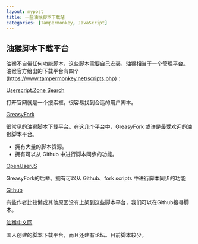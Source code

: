 ```yaml
---
layout: mypost
title: 一些油猴脚本下载站
categories: [Tampermonkey, JavaScript]
---
```

## 油猴脚本下载平台
油猴不自带任何功能脚本，这些脚本需要自己安装，油猴相当于一个管理平台。
油猴官方给出的下载平台有四个(https://www.tampermonkey.net/scripts.php)：

[Userscript.Zone Search](https://www.userscript.zone/?utm_source=tm.net&utm_medium=scripts&utm_campaign=0)

打开官网就是一个搜索框，很容易找到合适的用户脚本。

[GreasyFork](https://greasyfork.org/)

很常见的油猴脚本下载平台。在这几个平台中，GreasyFork 或许是最受欢迎的油猴脚本平台。
+ 拥有大量的脚本资源。
+ 拥有可以从 Github 中进行脚本同步的功能。

[OpenUserJS](https://openuserjs.org/)

GreasyFork的后辈。拥有可以从 Github、fork scripts 中进行脚本同步的功能

[Github](https://gist.github.com/search?l=JavaScript&o=desc&q=%22%3D%3DUserScript%3D%3D%22&s=updated)

有些作者比较懒或其他原因没有上架到这些脚本平台，我们可以在Github搜寻脚本。

[油猴中文网](https://scriptcat.org/search)

国人创建的脚本下载平台，而且还建有论坛。目前脚本较少。
